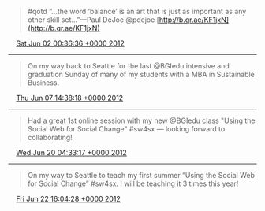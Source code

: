 > #qotd “…the word ‘balance’ is an art that is just as important as any other skill set…”—Paul DeJoe @pdejoe [http://b.qr.ae/KF1jxN](http://b.qr.ae/KF1jxN)

<img src="../../media/tweet.ico" width="12" /> [Sat Jun 02 00:36:36 +0000 2012](https://twitter.com/ChristopherA/status/208718724818145280)

----

> On my way back to Seattle for the last @BGIedu intensive and graduation Sunday of many of my students with a MBA in Sustainable Business.

<img src="../../media/tweet.ico" width="12" /> [Thu Jun 07 14:38:18 +0000 2012](https://twitter.com/ChristopherA/status/210742484186316800)

----

> Had a great 1st online session with my new @BGIedu class "Using the Social Web for Social Change" #sw4sx — looking forward to collaborating!

<img src="../../media/tweet.ico" width="12" /> [Wed Jun 20 04:33:17 +0000 2012](https://twitter.com/ChristopherA/status/215301267982008321)

----

> On my way to Seattle to teach my first summer “Using the Social Web for Social Change” #sw4sx. I will be teaching it 3 times this year!

<img src="../../media/tweet.ico" width="12" /> [Fri Jun 22 16:04:28 +0000 2012](https://twitter.com/ChristopherA/status/216199989301485568)